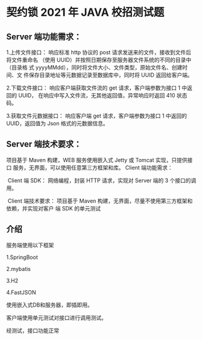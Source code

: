 # 契约锁 2021 年 JAVA 校招测试题

## Server 端功能需求： 

1.上传文件接口： 响应标准 http 协议的 post 请求发送来的文件，接收到文件后将文件重命名 （使用 UUID）并按照日期保存至服务器文件系统的不同的目录中（目录格 式 yyyyMMdd），同时将文件大小、文件类型，原始文件名、创建时间、文 件保存目录地址等元数据记录至数据库中，同时将 UUID 返回给客户端。 

2.下载文件接口： 响应客户端获取文件流的 get 请求，客户端参数为接口 1 中返回的 UUID， 在响应中写入文件流，无其他返回值，异常响应时返回 410 状态码。 

3.获取文件元数据接口： 响应客户端 get 请求，客户端参数为接口 1 中返回的 UUID，返回值为 Json 格式的元数据信息。 

## Server 端技术要求： 

项目基于 Maven 构建，WEB 服务使用嵌入式 Jetty 或 Tomcat 实现，只提供接口 服务，无界面，可以使用任意第三方框架和库。 Client 端功能需求： 

​	Client 端 SDK： 网络编程，封装 HTTP 请求，实现对 Server 端的 3 个接口的调用。 

​	Client 端技术要求： 项目基于 Maven 构建，无界面，尽量不使用第三方框架和依赖，并实现对客户 端 SDK 的单元测试





## 介绍

服务端使用以下框架

1.SpringBoot

2.mybatis

3.H2

4.FastJSON

使用嵌入式DB和服务器，即插即用。



客户端使用单元测试对接口进行调用测试。

经测试，接口功能正常



